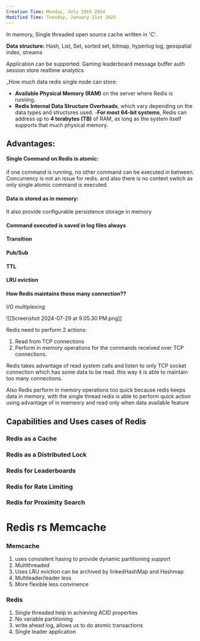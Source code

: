 ```yaml
---
Creation Time: Monday, July 29th 2024
Modified Time: Tuesday, January 21st 2025
---
```

In memory, Single threaded open source cache written in 'C'.

**Data structure:**
Hash, List, Set, sorted set, bitmap, hyperlog log, geospatial index, streams 

Application can be supported:
Gaming leaderboard
message buffer
auth session store
realtime analytics


_How much data redis single node can store: 
- **Available Physical Memory (RAM)** on the server where Redis is running.
- **Redis Internal Data Structure Overheads**, which vary depending on the data types and structures used.
-**For most 64-bit systems**, Redis can address up to **4 terabytes (TB)** of RAM, as long as the system itself supports that much physical memory.

## Advantages:
#### Single Command on Redis is atomic: 
if one command is running, no other command can be executed in between. Concurrency is not an issue for redis. and also there is no context switch as only single atomic command is executed.

#### Data is stored as in memory:
It also provide  configurable persistence storage in memory
#### Command executed is saved in log files always

#### Transition 

#### Pub/Sub

#### TTL 

#### LRU eviction


#### How Redis maintains these many connection??
I/O multiplexing

![[Screenshot 2024-07-29 at 9.05.30 PM.png]]

Redis need to perform 2 actions:
1. Read from TCP connections 
2. Perform in memory operations for the commands received over TCP connections.

Redis takes advantage of read system calls and listen to only TCP socket connection which has some data to be read. this way it is able to maintain too many connections.

Also Redis perform in memory operations too quick because redis keeps data in memory, with the single thread redis is able to perform quick action using advantage of in memeory and read only when data available feature



## Capabilities and Uses cases of Redis
### Redis as a Cache
### Redis as a Distributed Lock
### Redis for Leaderboards
### Redis for Rate Limiting
### Redis for Proximity Search




# Redis rs Memcache

### Memcache
1. uses consistent hasing to provide dynamic partitioning support
2. Multithreaded
3. Uses LRU eviction  can be archived by linkedHashMap and Hashmap
4. Multileader/leader less
5. More flexible less convinence

### Redis
1. Single threaded help in achieving ACID properties
2. No variable  partitioning
3. write ahead log, allows us to do atomic transactions
4. Single leader application

